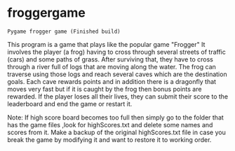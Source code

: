 # froggergame
    Pygame frogger game (Finished build)

This program is a game that plays like the popular game "Frogger"
It involves the player (a frog) having to cross
through several streets of traffic (cars) and some paths of grass.  After surviving that, they have to
cross through a river full of logs that are moving along the water.  The frog can traverse using those logs
and reach several caves which are the destination goals.  Each cave rewards points and in addition there
is a dragonfly that moves very fast but if it is caught by the frog then bonus points are rewarded.
If the player loses all their lives, they can submit their score to the leaderboard and end the game or
restart it.

Note: If high score board becomes too full then simply go to the folder that has the game files
,look for highScores.txt and delete some names and scores from it.  Make a backup of the original
highScores.txt file in case you break the game by modifying it and want to restore it to working order.
